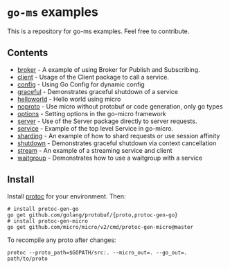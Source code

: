 # `go-ms` examples

This is a repository for go-ms examples. Feel free to contribute.

## Contents

- [broker](broker) - A example of using Broker for Publish and Subscribing.
- [client](client) - Usage of the Client package to call a service.
- [config](config) - Using Go Config for dynamic config
- [graceful](graceful) - Demonstrates graceful shutdown of a service
- [helloworld](helloworld) - Hello world using micro
- [noproto](noproto) - Use micro without protobuf or code generation, only go types
- [options](options) - Setting options in the go-micro framework
- [server](server) - Use of the Server package directly to server requests.
- [service](service) - Example of the top level Service in go-micro.
- [sharding](sharding) - An example of how to shard requests or use session affinity
- [shutdown](shutdown) - Demonstrates graceful shutdown via context cancellation
- [stream](stream) - An example of a streaming service and client
- [waitgroup](waitgroup) - Demonstrates how to use a waitgroup with a service

## Install

Install [protoc](https://github.com/google/protobuf) for your environment. Then:

```shell
# install protoc-gen-go
go get github.com/golang/protobuf/{proto,protoc-gen-go}
# install protoc-gen-micro
go get github.com/micro/micro/v2/cmd/protoc-gen-micro@master
```

To recompile any proto after changes:

```shell
protoc --proto_path=$GOPATH/src:. --micro_out=. --go_out=. path/to/proto
```
